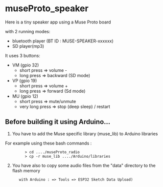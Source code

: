 # museProto_speaker
Here is a tiny speaker app using a Muse Proto board

with 2 running modes:
   - bluetooth player (BT ID : MUSE-SPEAKER-xxxxxx)
   - SD player(mp3)
   
It uses 3 buttons:
   - VM (gpio 32)
        - short press => volume -
        - long press => backward (SD mode)
   - VP (gpio 19)
        - short press => volume +
        - long press => forward (Sd mode)
   - MU (gpio 12)
        - short press => mute/unmute
        - very long press => stop (deep sleep) / restart
        
## Before building it using Arduino...

   1. You have to add  the Muse specific library (muse_lib) to Arduino libraries
   
   For example using these bash commands :
   
             > cd ..../museProto_radio
             > cp -r muse_lib ..../Arduino/libraries
             
   2. You have also to copy some audio files from the "data" directory to the flash memory
   
             with Arduino : => Tools => ESP32 Sketch Data Upload)
